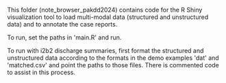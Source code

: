 This folder (note_browser_pakdd2024) contains code for the R Shiny visualization tool to
load multi-modal data (structured and unstructured data) and to annotate the case reports.

To run, set the paths in 'main.R' and run.

To run with i2b2 discharge summaries, first format the structured and unstructured data according to the 
formats in the demo examples 'dat' and 'matched.csv' and point the paths to those files.  There is commented
code to assist in this process.
